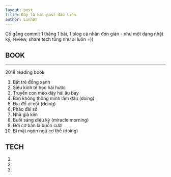 ```yaml
---
layout: post
title: Đây là bài post đầu tiên 
author: LinhDT
---
```


Cố gắng commit 1 tháng 1 bài, 1 blog cá nhân đơn giản - như một dạng nhật ký, review, share tech tủng như ai luôn =))

## BOOK
-----
2018 reading book 
1. Bắt trẻ đồng xanh
2. Siêu kinh tế học hài hước
3. Truyền con mèo dậy hải âu bay
4. Bạn không thông minh lắm đâu (doing)
5. Địa đồ di cốt (doing)
6. Pháo đài số 
7. Nhà giả kim 
8. Buổi sáng diệu kỳ (miracle morning)
9. Đời cơ bản là buồn cười
10. Bí mật ngôn ngữ cơ thể (doing)

## TECH

1.
2.
3.
